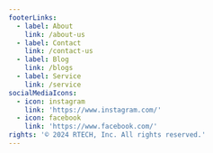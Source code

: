 ```yaml
---
footerLinks:
  - label: About
    link: /about-us
  - label: Contact
    link: /contact-us
  - label: Blog
    link: /blogs
  - label: Service
    link: /service
socialMediaIcons:
  - icon: instagram
    link: 'https://www.instagram.com/'
  - icon: facebook
    link: 'https://www.facebook.com/'
rights: '© 2024 RTECH, Inc. All rights reserved.'
---
```


